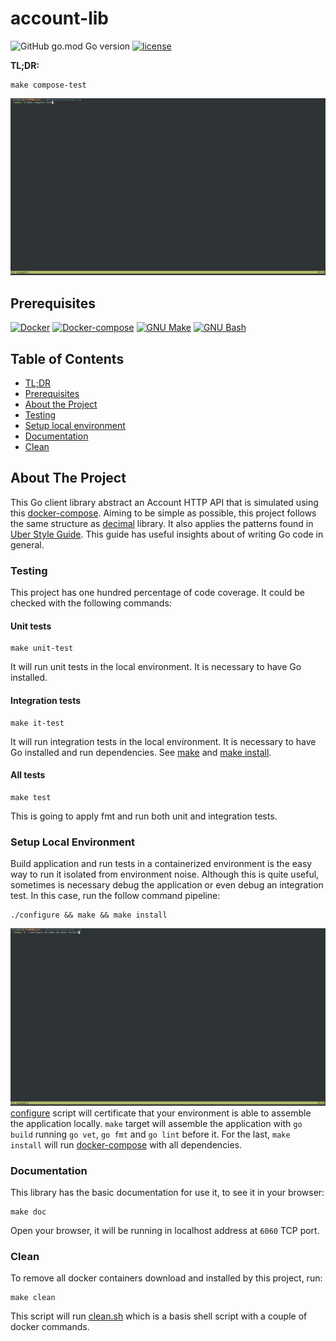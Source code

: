 # account-lib

![GitHub go.mod Go version](https://img.shields.io/github/go-mod/go-version/ricardomedeirosdacostajunior/aws-poc)
[![license](https://img.shields.io/badge/license-BSD--2-red)](./LICENSE)

**TL;DR:**
```shell
make compose-test
```
![](img/compose-test.gif)

## Prerequisites
[![Docker](https://img.shields.io/badge/Docker-19.03.9-blue)](https://www.docker.com/)
[![Docker-compose](https://img.shields.io/badge/Docker--compose-1.29.2-blue)](https://github.com/docker/compose/releases)
[![GNU Make](https://img.shields.io/badge/GNU%20Make-4.2.1-lightgrey)](https://www.gnu.org/software/make/)
[![GNU Bash](https://img.shields.io/badge/GNU%20Bash-4.2.1-lightgrey)](https://www.gnu.org/software/bash/)

## Table of Contents
* [TL;DR](#account-lib)
* [Prerequisites](#prerequisites)
* [About the Project](#about-the-project)
* [Testing](#testing)
* [Setup local environment](#setup-local-envinroment)
* [Documentation](#documentation)
* [Clean](#clean)

## About The Project

This Go client library abstract an Account HTTP API that is simulated using this [docker-compose](./docker-compose.yaml).
Aiming to be simple as possible, this project follows the same structure as 
[decimal](https://github.com/shopspring/decimal) library. It also applies the
patterns found in [Uber Style Guide](https://github.com/uber-go/guide/blob/master/style.md). This guide has 
useful insights about of writing Go code in general.

### Testing
This project has one hundred percentage of code coverage. It could be checked with the following commands:
#### Unit tests
```shell
make unit-test
```
It will run unit tests in the local environment. It is necessary to have Go installed.
#### Integration tests
```shell
make it-test
```
It will run integration tests in the local environment. It is necessary to have Go installed and run dependencies. See
[make](#setup-local-environment) and [make install](#setup-local-environment).


#### All tests
```shell
make test
```
This is going to apply fmt and run both unit and integration tests.

### Setup Local Environment
Build application and run tests in a containerized environment is the easy way to run it isolated from environment noise.
Although this is quite useful, sometimes is necessary debug the application or even debug an integration test. In this case, run the follow
command pipeline:
```shell
./configure && make && make install
```
![](img/make-install.gif)
[configure](scripts/configure.sh) script will certificate that your environment is able to assemble the application locally. `make` target will
assemble the application with `go build` running `go vet`, `go fmt` and `go lint` before it. For the last, `make install`
will run [docker-compose](docker-compose.yaml) with all dependencies.
### Documentation
This library has the basic documentation for use it, to see it in your browser:
```shell
make doc
```
Open your browser, it will be running in localhost address at `6060` TCP port.
### Clean
To remove all docker containers download and installed by this project, run:
```shell
make clean
```
This script will run [clean.sh](scripts/clean.sh) which is a basis shell script with a couple of docker commands.

